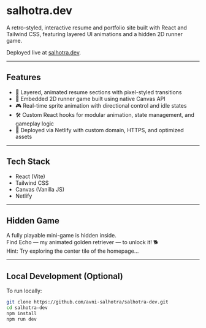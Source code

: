# salhotra.dev

A retro-styled, interactive resume and portfolio site built with React and Tailwind CSS, featuring layered UI animations and a hidden 2D runner game.

Deployed live at [salhotra.dev](https://www.salhotra.dev).

---

## Features

- 📄 Layered, animated resume sections with pixel-styled transitions
- 🐾 Embedded 2D runner game built using native Canvas API
- 🎮 Real-time sprite animation with directional control and idle states
- 🛠️ Custom React hooks for modular animation, state management, and gameplay logic
- 🚀 Deployed via Netlify with custom domain, HTTPS, and optimized assets

---

## Tech Stack

- React (Vite)
- Tailwind CSS
- Canvas (Vanilla JS)
- Netlify

---

## Hidden Game

A fully playable mini-game is hidden inside.  
Find Echo — my animated golden retriever — to unlock it! 🐕  
Hint: Try exploring the center tile of the homepage...

---

## Local Development (Optional)

To run locally:

```bash
git clone https://github.com/avni-salhotra/salhotra-dev.git
cd salhotra-dev
npm install
npm run dev